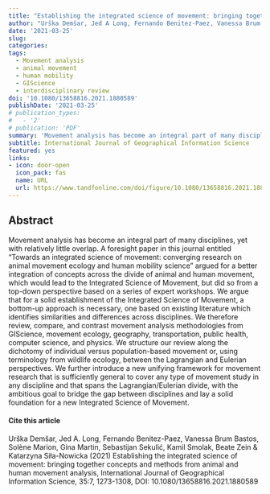 ```yaml
---
title: "Establishing the integrated science of movement: bringing together concepts and methods from animal and human movement analysis"
author: "Urška Demšar, Jed A Long, Fernando Benitez-Paez, Vanessa Brum Bastos, Solène Marion, Gina Martin, Sebastijan Sekulić, Kamil Smolak, Beate Zein, Katarzyna Siła-Nowicka"
date: '2021-03-25'
slug:
categories:
tags:
  - Movement analysis
  - animal movement
  - human mobility
  - GIScience
  - interdisciplinary review
doi: '10.1080/13658816.2021.1880589'
publishDate: '2021-03-25'
# publication_types:
#   - '2'
# publication: 'PDF'
summary: 'Movement analysis has become an integral part of many disciplines, yet with relatively little overlap. A foresight paper in this journal entitled “Towards an integrated science of movement: converging research on animal movement ecology and human mobility science” argued for a better integration of concepts across the divide of animal and human movement, which would lead to the Integrated Science of Movement.'
subtitle: International Journal of Geographical Information Science 
featured: yes
links:
- icon: door-open
  icon_pack: fas
  name: URL
  url: https://www.tandfonline.com/doi/figure/10.1080/13658816.2021.1880589?scroll=top&needAccess=true
---
```


## Abstract
Movement analysis has become an integral part of many disciplines, yet with relatively little overlap. A foresight paper in this journal entitled “Towards an integrated science of movement: converging research on animal movement ecology and human mobility science” argued for a better integration of concepts across the divide of animal and human movement, which would lead to the Integrated Science of Movement, but did so from a top-down perspective based on a series of expert workshops. We argue that for a solid establishment of the Integrated Science of Movement, a bottom-up approach is necessary, one based on existing literature which identifies similarities and differences across disciplines. We therefore review, compare, and contrast movement analysis methodologies from GIScience, movement ecology, geography, transportation, public health, computer science, and physics. We structure our review along the dichotomy of individual versus population-based movement or, using terminology from wildlife ecology, between the Lagrangian and Eulerian perspectives. We further introduce a new unifying framework for movement research that is sufficiently general to cover any type of movement study in any discipline and that spans the Lagrangian/Eulerian divide, with the ambitious goal to bridge the gap between disciplines and lay a solid foundation for a new Integrated Science of Movement.

#### Cite this article
Urška Demšar, Jed A. Long, Fernando Benitez-Paez, Vanessa Brum Bastos, Solène Marion, Gina Martin, Sebastijan Sekulić, Kamil Smolak, Beate Zein & Katarzyna Siła-Nowicka (2021) Establishing the integrated science of movement: bringing together concepts and methods from animal and human movement analysis, International Journal of Geographical Information Science, 35:7, 1273-1308, DOI: 10.1080/13658816.2021.1880589